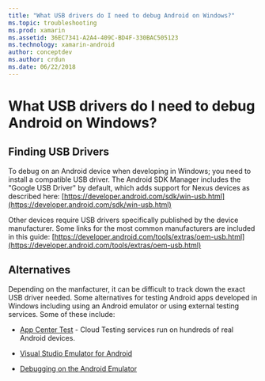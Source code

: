 ```yaml
---
title: "What USB drivers do I need to debug Android on Windows?"
ms.topic: troubleshooting
ms.prod: xamarin
ms.assetid: 36EC7341-A2A4-409C-BD4F-330BAC505123
ms.technology: xamarin-android
author: conceptdev
ms.author: crdun
ms.date: 06/22/2018
---
```


# What USB drivers do I need to debug Android on Windows?

## Finding USB Drivers

To debug on an Android device when developing in Windows; you need to
install a compatible USB driver. The Android SDK Manager includes the
"Google USB Driver" by default, which adds support for Nexus devices as
described here:
[https://developer.android.com/sdk/win-usb.html](https://developer.android.com/sdk/win-usb.html)

Other devices require USB drivers specifically published by the device
manufacturer. Some links for the most common manufacturers are included
in this guide:
[https://developer.android.com/tools/extras/oem-usb.html](https://developer.android.com/tools/extras/oem-usb.html)

## Alternatives

Depending on the manfacturer, it can be difficult to track down the
exact USB driver needed. Some alternatives for testing Android apps
developed in Windows including using an Android emulator or using
external testing services. Some of these include:

- [App Center Test](https://docs.microsoft.com/appcenter/test-cloud/) - Cloud Testing services run on hundreds of real Android devices.

- [Visual Studio Emulator for Android](https://visualstudio.microsoft.com/vs/msft-android-emulator/)

- [Debugging on the Android Emulator](~/android/deploy-test/debugging/debug-on-emulator.md)


